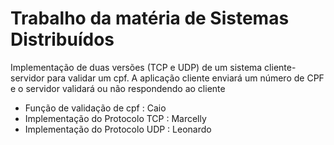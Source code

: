 # Trabalho da matéria de Sistemas Distribuídos
Implementação de duas versões (TCP e UDP) de um sistema cliente-servidor para validar um cpf.
A aplicação cliente enviará um número de CPF e o servidor validará ou não respondendo ao cliente

- Função de validação de cpf : Caio
- Implementação do Protocolo TCP : Marcelly
- Implementação do Protocolo UDP : Leonardo
